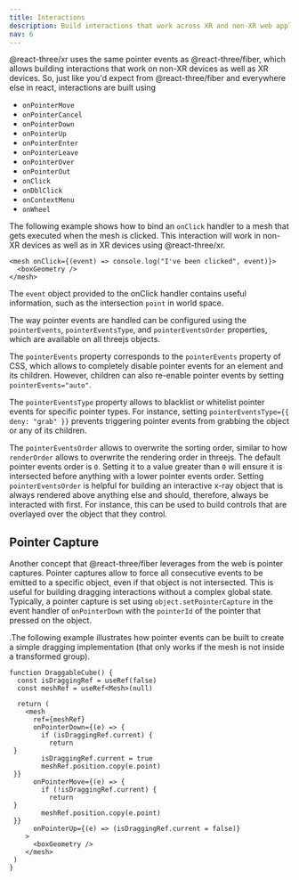 ```yaml
---
title: Interactions
description: Build interactions that work across XR and non-XR web applications
nav: 6
---
```


@react-three/xr uses the same pointer events as @react-three/fiber, which allows building interactions that work on non-XR devices as well as XR devices. So, just like you'd expect from @react-three/fiber and everywhere else in react, interactions are built using

- `onPointerMove`
- `onPointerCancel`
- `onPointerDown`
- `onPointerUp`
- `onPointerEnter`
- `onPointerLeave`
- `onPointerOver`
- `onPointerOut`
- `onClick`
- `onDblClick`
- `onContextMenu`
- `onWheel`

The following example shows how to bind an `onClick` handler to a mesh that gets executed when the mesh is clicked. This interaction will work in non-XR devices as well as in XR devices using @react-three/xr.

```tsx
<mesh onClick={(event) => console.log("I've been clicked", event)}>
  <boxGeometry />
</mesh>
```

The `event` object provided to the onClick handler contains useful information, such as the intersection `point` in world space.

The way pointer events are handled can be configured using the `pointerEvents`, `pointerEventsType`, and `pointerEventsOrder` properties, which are available on all threejs objects.

The `pointerEvents` property corresponds to the `pointerEvents` property of CSS, which allows to completely disable pointer events for an element and its children. However, children can also re-enable pointer events by setting `pointerEvents="auto"`.

The `pointerEventsType` property allows to blacklist or whitelist pointer events for specific pointer types. For instance, setting `pointerEventsType={{ deny: "grab" }}` prevents triggering pointer events from grabbing the object or any of its children.

The `pointerEventsOrder` allows to overwrite the sorting order, similar to how `renderOrder` allows to overwrite the rendering order in threejs. The default pointer events order is `0`. Setting it to a value greater than `0` will ensure it is intersected before anything with a lower pointer events order. Setting `pointerEventsOrder` is helpful for building an interactive x-ray object that is always rendered above anything else and should, therefore, always be interacted with first. For instance, this can be used to build controls that are overlayed over the object that they control.

## Pointer Capture

Another concept that @react-three/fiber leverages from the web is pointer captures. Pointer captures allow to force all consecutive events to be emitted to a specific object, even if that object is not intersected. This is useful for building dragging interactions without a complex global state. Typically, a pointer capture is set using `object.setPointerCapture` in the event handler of `onPointerDown` with the `pointerId` of the pointer that pressed on the object.

.The following example illustrates how pointer events can be built to create a simple dragging implementation (that only works if the mesh is not inside a transformed group).

```tsx
function DraggableCube() {
  const isDraggingRef = useRef(false)
  const meshRef = useRef<Mesh>(null)

  return (
    <mesh
      ref={meshRef}
      onPointerDown={(e) => {
        if (isDraggingRef.current) {
          return
 }
        isDraggingRef.current = true
        meshRef.position.copy(e.point)
 }}
      onPointerMove={(e) => {
        if (!isDraggingRef.current) {
          return
 }
        meshRef.position.copy(e.point)
 }}
      onPointerUp={(e) => (isDraggingRef.current = false)}
    >
      <boxGeometry />
    </mesh>
 )
}
```
